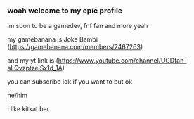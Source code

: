 ### woah welcome to my epic profile
im soon to be a gamedev, fnf fan and more yeah

my gamebanana is Joke Bambi (https://gamebanana.com/members/2467263)

and my yt link is (https://www.youtube.com/channel/UCDfan-aLQvzptzeiSx1d_1A)

you can subscribe idk if you want to but ok

he/him

i like kitkat bar
<!--
**doom699/doom699** is a ✨ _special_ ✨ repository because its `README.md` (this file) appears on your GitHub profile.

Here are some ideas to get you started:

- 🔭 I’m currently working on ...
- 🌱 I’m currently learning ...
- 👯 I’m looking to collaborate on ...
- 🤔 I’m looking for help with ...
- 💬 Ask me about ...
- 📫 How to reach me: ...
- 😄 Pronouns: ...
- ⚡ Fun fact: ...
-->
